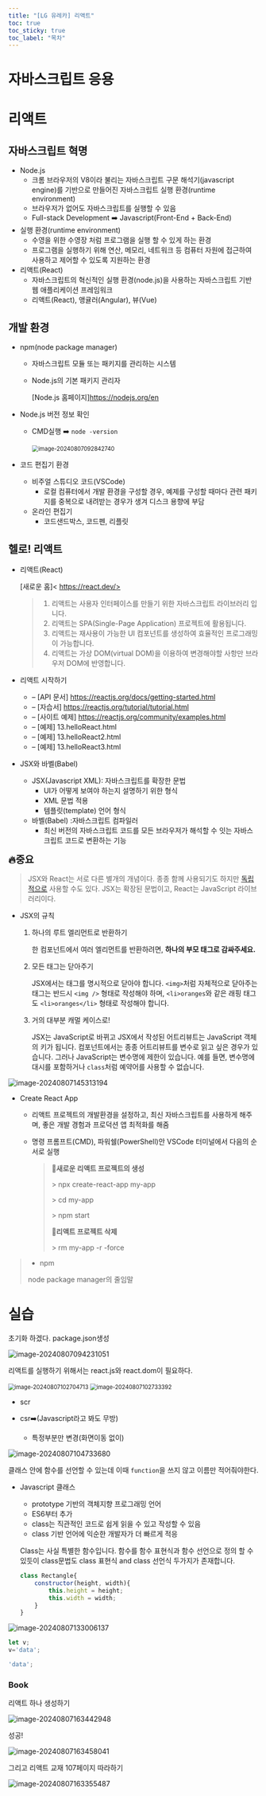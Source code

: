 ```yaml
---
title: "[LG 유레카] 리액트"
toc: true
toc_sticky: true
toc_label: "목차"
---
```


# 자바스크립트 응용

# 리액트

## 자바스크립트 혁명

- Node.js
  - 크롬 브라우저의 V8이라 불리는 자바스크립트 구문 해석기(javascript engine)를 기반으로 만들어진 자바스크립트 실행 환경(runtime environment)
  - 브라우저가 없어도 자바스크립트를 실행할 수 있음
  - Full-stack Development ➡️ Javascript(Front-End + Back-End)
- 실행 환경(runtime environment)
  - 수영을 위한 수영장 처럼 프로그램을 실행 할 수 있게 하는 환경
  - 프로그램을 실행하기 위해 연산, 메모리, 네트워크 등 컴퓨터 자원에 접근하여 사용하고 제어할 수 있도록 지원하는 환경
- <span class="hlm">리액트(React)</span>
  - 자바스크립트의 혁신적인 실행 환경(node.js)을 사용하는 자바스크립트 기반 웹 애플리케이션 프레임워크
  - 리액트(React), 앵귤러(Angular), 뷰(Vue)

## 개발 환경

- npm(node package manager)
  - 자바스크립트 모듈 또는 패키지를 관리하는 시스템

  - Node.js의 기본 패키지 관리자

    [Node.js 홈페이지]<https://nodejs.org/en>



- Node.js 버전 정보 확인

  - CMD실행 ➡️ `node -version`

    <img src="/../../images/2024-08-07-리액트1/image-20240807092842740.png" alt="image-20240807092842740" style="zoom:80%;" />

- 코드 편집기 환경
  - 비주얼 스튜디오 코드(VSCode)
    - 로컬 컴퓨터에서 개발 환경을 구성할 경우, 예제를 구성할 때마다 관련 패키지를 중복으로 내려받는 경우가 생겨 디스크 용향에 부담
  - 온라인 편집기
    - 코드샌드박스, 코드펜, 리플릿

## 헬로! 리액트

- 리액트(React)

  [새로운 홈]< https://react.dev/>

  > 1. 리액트는 사용자 인터페이스를 만들기 위한 자바스크립트 라이브러리 입니다.
  > 2. 리액트는 SPA(Single-Page Application) 프로젝트에 활용됩니다.
  > 3. 리액트는 재사용이 가능한 UI 컴포넌트를 생성하여 효율적인 프로그래밍이 가능합니다. 
  > 4. 리액트는 가상 DOM(virtual DOM)을 이용하여 변경해야할 사항만 브라우저 DOM에 반영합니다.

  

  

  

  

- 리액트 시작하기
  - – [API 문서] https://reactjs.org/docs/getting-started.html
  - – [자습서] https://reactjs.org/tutorial/tutorial.html
  - – [사이트 예제] https://reactjs.org/community/examples.html
  - – [예제] 13.helloReact.html
  - – [예제] 13.helloReact2.html
  - – [예제] 13.helloReact3.html

- JSX와 바벨(Babel)
  - JSX(Javascript XML): 자바스크립트를 확장한 문법
    - UI가 어떻게 보여야 하는지 설명하기 위한 형식
    - XML 문법 적용
    - 템플릿(template) 언어 형식
  - 바벨(Babel) :자바스크립트 컴파일러
    - 최신 버전의 자바스크립트 코드를 모든 브라우저가 해석할 수 잇는 자바스크립트 코드로 변환하는 기능

<span style="font-size:20px; font-weight: 900">🔥중요</span>

> JSX와 React는 서로 다른 별개의 개념이다. 종종 함께 사용되기도 하지만 [독립적으로](https://ko.legacy.reactjs.org/blog/2020/09/22/introducing-the-new-jsx-transform.html#whats-a-jsx-transform) 사용할 수도 있다. JSX는 확장된 문법이고, React는 JavaScript 라이브러리이다.

- JSX의 규칙

  1. 하나의 루트 엘리먼트로 반환하기

     한 컴포넌트에서 여러 엘리먼트를 반환하려면, **하나의 부모 태그로 감싸주세요.**

  2. 모든 태그는 닫아주기

     JSX에서는 태그를 명시적으로 닫아야 합니다. `<img>`처럼 자체적으로 닫아주는 태그는 반드시 `<img />` 형태로 작성해야 하며, `<li>oranges`와 같은 래핑 태그도 `<li>oranges</li>` 형태로 작성해야 합니다.

  3. 거의 대부분 캐멀 케이스로!

     JSX는 JavaScript로 바뀌고 JSX에서 작성된 어트리뷰트는 JavaScript 객체의 키가 됩니다. 컴포넌트에서는 종종 어트리뷰트를 변수로 읽고 싶은 경우가 있습니다. 그러나 JavaScript는 변수명에 제한이 있습니다. 예를 들면, 변수명에 대시를 포함하거나 `class`처럼 예약어를 사용할 수 없습니다.

![image-20240807145313194](../../../images/2024-08-07-리액트1/image-20240807145313194.png)

- Create React App

  - 리액트 프로젝트의 개발환경을 설정하고, 최신 자바스크립트를 사용하게 해주며, 좋은 개발 경험과 프로덕션 앱 최적화를 해줌

  - 명령 프롬프트(CMD), 파워쉘(PowerShell)안 VSCode 터미널에서 다음의 순서로 실행

    > **🔹새로운 리액트 프로젝트의 생성**
    >
    > \> npx create-react-app my-app
    >
    > \> cd my-app
    >
    > \> npm start
    >
    > **🔹리액트 프로젝트 삭제**
    >
    > \> rm my-app -r -force





> -  npm
>
>   node package manager의 줄임말





# 실습

초기화 하겠다. package.json생성

![image-20240807094231051](../../../images/2024-08-07-리액트1/image-20240807094231051.png)



리액트를 실행하기 위해서는 react.js와 react.dom이 필요하다.

<img src="/../../images/2024-08-07-리액트1/image-20240807102704713.png" alt="image-20240807102704713" style="zoom:80%;" />

<img src="/../../images/2024-08-07-리액트1/image-20240807102733392.png" alt="image-20240807102733392" style="zoom:80%;" />



- scr 

- csr➡️(Javascript라고 봐도 무방)
  - 특정부분만 변경(화면이동 없이) 

![image-20240807104733680](../../../images/2024-08-07-리액트1/image-20240807104733680.png)

클래스 안에 함수를 선언할 수 있는데 이때 `function`을 쓰지 않고 이름만 적어줘야한다.

- Javascript 클래스

  - prototype 기반의 객체지향 프로그래밍 언어
  - ES6부터 추가
  - class는 직관적인 코드로 쉽게 읽을 수 있고 작성할 수 있음
  - class 기반 언어에 익순한 개발자가 더 빠르게 적응

  Class는 사실 특별한 함수입니다. 함수를 함수 표현식과 함수 선언으로 정의 할 수 있듯이 class문법도 class 표현식 and class 선언식 두가지가 존재합니다.

  ```js
  class Rectangle{
      constructor(height, width){
          this.height = height;
          this.width = width;
      }
  }
  ```

  

![image-20240807133006137](../../../images/2024-08-07-리액트1/image-20240807133006137.png)

``` js
let v;
v='data';

'data';
```

### Book

리액트 하나 생성하기

![image-20240807163442948](../../../images/2024-08-07-리액트1/image-20240807163442948.png)

성공!

![image-20240807163458041](../../../images/2024-08-07-리액트1/image-20240807163458041.png)



그리고 리액트 교재 107페이지 따라하기





![image-20240807163355487](../../../images/2024-08-07-리액트1/image-20240807163355487.png)